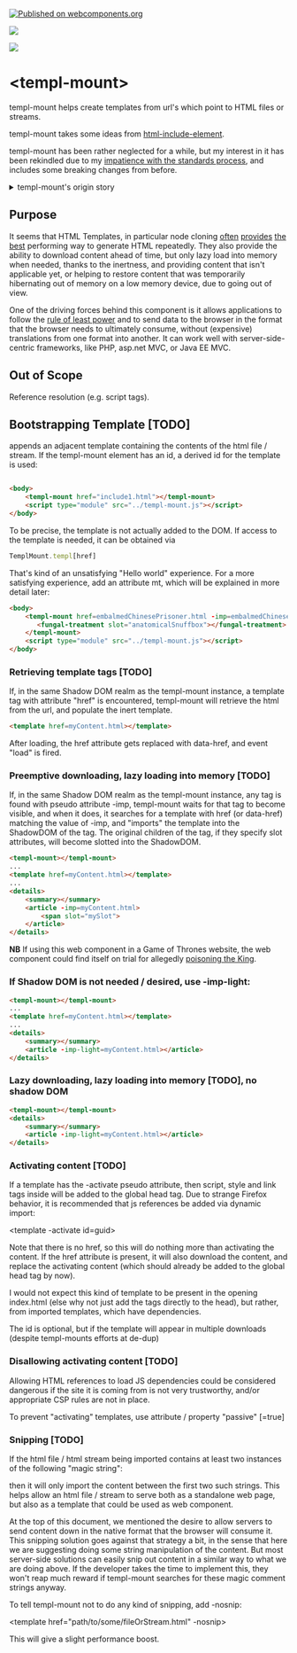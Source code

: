 [![Published on webcomponents.org](https://img.shields.io/badge/webcomponents.org-published-blue.svg)](https://www.webcomponents.org/element/bahrus/templ-mount)

<a href="https://nodei.co/npm/templ-mount/"><img src="https://nodei.co/npm/templ-mount.png"></a>

<img src="http://img.badgesize.io/https://cdn.jsdelivr.net/npm/templ-mount@0.0.46/dist/templ-mount.iife.min.js?compression=gzip">

# \<templ-mount\>

templ-mount helps create templates from url's which point to HTML files or streams.

templ-mount takes some ideas from [html-include-element](https://www.npmjs.com/package/html-include-element).

templ-mount has been rather neglected for a while, but my interest in it has been rekindled due to my [impatience with the standards process](https://www.youtube.com/watch?v=0-Yl6FmV6EE), and includes some breaking changes from before.

<details>
    <summary>templ-mount's origin story</summary>
templ-mount remembers the day its creator first installed a PWA (Flipkart), and was blown away by the liberating effect this could have on web development, allowing developers to cross significant barriers to native functionality.

templ-mount thinks, though, that in order to satisfactorily reach the promised land of true native competitiveness, we will need to find a way of building applications that can scale, while maintaining fidelity to the various commandments set forth by Lighthouse.  A profound cultural shift (or rediscovery of [old techniques](https://www.liquidweb.com/kb/what-is-a-progressive-jpeg/?)  is needed in our thinking about the relationship between the client and the server (and, in fairness, is the focus of many creative ideas at the cutting edges of the developer community).  The ability to import HTML (and other data formats) from the ~~heavens~~ server down to ~~Earth~~ would, in templ-mount's opinion, help with this effort significantly.  Such functionality would best be served by native api's, due to the complexities involved.  In the meantime, templ-mount is wandering the dessert, in search of a surrogate api, (as are many compatriots).

</details>

## Purpose

It seems that HTML Templates, in particular node cloning [often](https://jsperf.com/clonenode-vs-createelement-performance/32) [provides](https://jsperf.com/innerhtml-vs-importnode/6) [the](https://github.com/sophiebits/innerhtml-vs-createelement-vs-clonenode) [best](https://stackoverflow.com/questions/676249/deep-cloning-vs-setting-of-innerhtml-whats-faster) performing way to generate HTML repeatedly.  They also provide the ability to download content ahead of time, but only lazy load into memory when needed, thanks to the inertness, and providing content that isn't applicable yet, or helping to restore content that was temporarily hibernating out of memory on a low memory device, due to going out of view.

One of the driving forces behind this component is it allows applications to follow the [rule of least power](https://en.wikipedia.org/wiki/Rule_of_least_power) and to send data to the browser in the format that the browser needs to ultimately consume, without (expensive) translations from one format into another.  It can work well with server-side-centric frameworks, like PHP, asp.net MVC, or Java EE MVC.

## Out of Scope

Reference resolution (e.g. script tags).

## Bootstrapping Template [TODO]

<templ-mount href=include1.html></templ-mount>

appends an adjacent template containing the contents of the html file / stream.  If the templ-mount element has an id, a derived id for the template is used:

```html

<body>
    <templ-mount href="include1.html"></templ-mount>
    <script type="module" src="../templ-mount.js"></script>
</body>
```

To be precise, the template is not actually added to the DOM.  If access to the template is needed, it can be obtained via

```JavaScript
TemplMount.templ[href]
```

That's kind of an unsatisfying "Hello world" experience.  For a more satisfying experience, add an attribute mt, which will be explained in more detail later:

```html
<body>
    <templ-mount href=embalmedChinesePrisoner.html -imp=embalmedChinesePrisoner.html>
       <fungal-treatment slot="anatomicalSnuffbox"></fungal-treatment>
    </templ-mount>
    <script type="module" src="../templ-mount.js"></script>
</body>
```


### Retrieving template tags [TODO]

If, in the same Shadow DOM realm as the templ-mount instance, a template tag with attribute "href" is encountered, templ-mount will retrieve the html from the url, and populate the inert template.

```html
<template href=myContent.html></template>
```

After loading, the href attribute gets replaced with data-href, and event "load" is fired.

### Preemptive downloading, lazy loading into memory [TODO]

If, in the same Shadow DOM realm as the templ-mount instance, any tag is found with pseudo attribute -imp, templ-mount waits for that tag to become visible, and when it does, it searches for a template with href (or data-href) matching the value of -imp, and "imports" the template into the ShadowDOM of the tag.  The original children of the tag, if they specify slot attributes, will become slotted into the ShadowDOM.

```html
<templ-mount></templ-mount>
...
<template href=myContent.html></template>
...
<details>
    <summary></summary>
    <article -imp=myContent.html>
        <span slot="mySlot">
    </article>
</details>
```

**NB** If using this web component in a Game of Thrones website, the web component could find itself on trial for allegedly [poisoning the King](https://discourse.wicg.io/t/proposal-symbol-namespacing-of-attributes/3515/4).

### If Shadow DOM is not needed / desired, use -imp-light:

```html
<templ-mount></templ-mount>
...
<template href=myContent.html></template>
...
<details>
    <summary></summary>
    <article -imp-light=myContent.html></article>
</details>
```

### Lazy downloading, lazy loading into memory [TODO], no shadow DOM

```html
<templ-mount></templ-mount>
<details>
    <summary></summary>
    <article -imp-light=myContent.html></article>
</details>
```


### Activating content [TODO]

If a template has the -activate pseudo attribute, then script, style and link tags inside will be added to the global head tag.  Due to strange Firefox behavior, it is recommended that js references be added via dynamic import:

<template -activate id=guid>
    <script type=module>
        import('./blah.js');
    </script>
    <style>
        @import url(https://fonts.googleapis.com/css?family=Indie+Flower);
    </style>
</template>

Note that there is no href, so this will do nothing more than activating the content.  If the href attribute is present, it will also download the content, and replace the activating content (which should already be added to the global head tag by now).

I would not expect this kind of template to be present in the opening index.html (else why not just add the tags directly to the head), but rather, from imported templates, which have dependencies.

The id is optional, but if the template will appear in multiple downloads (despite templ-mounts efforts at de-dup)

### Disallowing activating content [TODO]

Allowing HTML references to load JS dependencies could be considered dangerous if the site it is coming from is not very trustworthy, and/or appropriate CSP rules are not in place.

To prevent "activating" templates, use attribute / property "passive" [=true]

### Snipping [TODO]

If the html file / html stream being imported contains at least two instances of the following "magic string":

<!---->
then it will only import the content between the first two such strings. This helps allow an html file / stream to serve both as a standalone web page, but also as a template that could be used as web component.

At the top of this document, we mentioned the desire to allow servers to send content down in the native format that the browser will consume it. This snipping solution goes against that strategy a bit, in the sense that here we are suggesting doing some string manipulation of the content. But most server-side solutions can easily snip out content in a similar way to what we are doing above. If the developer takes the time to implement this, they won't reap much reward if templ-mount searches for these magic comment strings anyway.

To tell templ-mount not to do any kind of snipping, add -nosnip:

<template href="path/to/some/fileOrStream.html" -nosnip></template>

This will give a slight performance boost.


